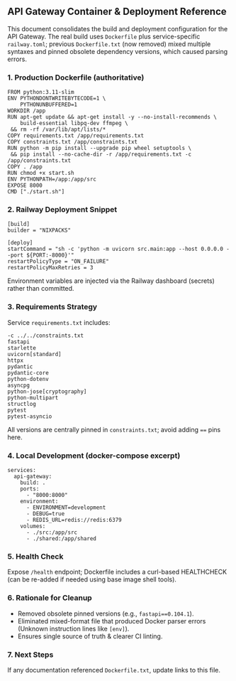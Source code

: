 ## API Gateway Container & Deployment Reference

This document consolidates the build and deployment configuration for the API Gateway. The real build uses `Dockerfile` plus service-specific `railway.toml`; previous `Dockerfile.txt` (now removed) mixed multiple syntaxes and pinned obsolete dependency versions, which caused parsing errors.

### 1. Production Dockerfile (authoritative)
```
FROM python:3.11-slim
ENV PYTHONDONTWRITEBYTECODE=1 \
    PYTHONUNBUFFERED=1
WORKDIR /app
RUN apt-get update && apt-get install -y --no-install-recommends \
    build-essential libpq-dev ffmpeg \
 && rm -rf /var/lib/apt/lists/*
COPY requirements.txt /app/requirements.txt
COPY constraints.txt /app/constraints.txt
RUN python -m pip install --upgrade pip wheel setuptools \
 && pip install --no-cache-dir -r /app/requirements.txt -c /app/constraints.txt
COPY . /app
RUN chmod +x start.sh
ENV PYTHONPATH=/app:/app/src
EXPOSE 8000
CMD ["./start.sh"]
```

### 2. Railway Deployment Snippet
```
[build]
builder = "NIXPACKS"

[deploy]
startCommand = "sh -c 'python -m uvicorn src.main:app --host 0.0.0.0 --port ${PORT:-8000}'"
restartPolicyType = "ON_FAILURE"
restartPolicyMaxRetries = 3
```

Environment variables are injected via the Railway dashboard (secrets) rather than committed.

### 3. Requirements Strategy
Service `requirements.txt` includes:
```
-c ../../constraints.txt
fastapi
starlette
uvicorn[standard]
httpx
pydantic
pydantic-core
python-dotenv
asyncpg
python-jose[cryptography]
python-multipart
structlog
pytest
pytest-asyncio
```
All versions are centrally pinned in `constraints.txt`; avoid adding `==` pins here.

### 4. Local Development (docker-compose excerpt)
```
services:
  api-gateway:
    build: .
    ports:
      - "8000:8000"
    environment:
      - ENVIRONMENT=development
      - DEBUG=true
      - REDIS_URL=redis://redis:6379
    volumes:
      - ./src:/app/src
      - ./shared:/app/shared
```

### 5. Health Check
Expose `/health` endpoint; Dockerfile includes a curl-based HEALTHCHECK (can be re-added if needed using base image shell tools).

### 6. Rationale for Cleanup
- Removed obsolete pinned versions (e.g., `fastapi==0.104.1`).
- Eliminated mixed-format file that produced Docker parser errors (Unknown instruction lines like `[env]`).
- Ensures single source of truth & clearer CI linting.

### 7. Next Steps
If any documentation referenced `Dockerfile.txt`, update links to this file.
